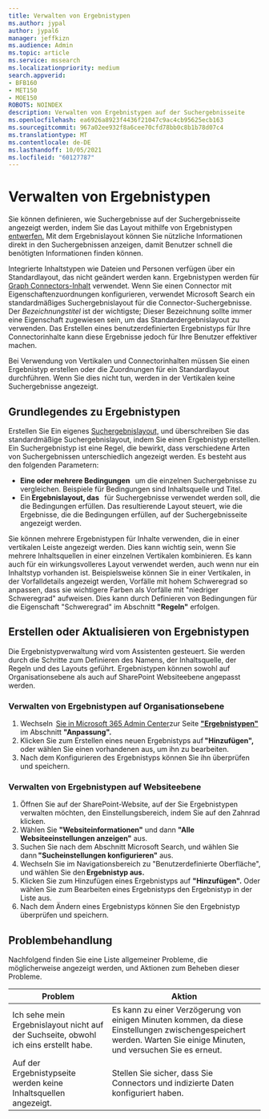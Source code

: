 ```yaml
---
title: Verwalten von Ergebnistypen
ms.author: jypal
author: jypal6
manager: jeffkizn
ms.audience: Admin
ms.topic: article
ms.service: mssearch
ms.localizationpriority: medium
search.appverid:
- BFB160
- MET150
- MOE150
ROBOTS: NOINDEX
description: Verwalten von Ergebnistypen auf der Suchergebnisseite
ms.openlocfilehash: ea6926a8923f4436f21047c9ac4cb95625ecb163
ms.sourcegitcommit: 967a02ee932f8a6cee70cfd78bb0c8b1b78d07c4
ms.translationtype: MT
ms.contentlocale: de-DE
ms.lasthandoff: 10/05/2021
ms.locfileid: "60127787"
---
```

# <a name="manage-result-types"></a>Verwalten von Ergebnistypen

Sie können definieren, wie Suchergebnisse auf der Suchergebnisseite angezeigt werden, indem Sie das Layout mithilfe von Ergebnistypen [entwerfen.](customize-results-layout.md) Mit dem Ergebnislayout können Sie nützliche Informationen direkt in den Suchergebnissen anzeigen, damit Benutzer schnell die benötigten Informationen finden können.

Integrierte Inhaltstypen wie Dateien und Personen verfügen über ein Standardlayout, das nicht geändert werden kann. Ergebnistypen werden für [Graph Connectors-Inhalt](connectors-overview.md) verwendet. Wenn Sie einen Connector mit Eigenschaftenzuordnungen konfigurieren, verwendet Microsoft Search ein standardmäßiges Suchergebnislayout für die Connector-Suchergebnisse. Der *Bezeichnungstitel* ist der wichtigste; Dieser Bezeichnung sollte immer eine Eigenschaft zugewiesen sein, um das Standardergebnislayout zu verwenden. Das Erstellen eines benutzerdefinierten Ergebnistyps für Ihre Connectorinhalte kann diese Ergebnisse jedoch für Ihre Benutzer effektiver machen.

Bei Verwendung von Vertikalen und Connectorinhalten müssen Sie einen Ergebnistyp erstellen oder die Zuordnungen für ein Standardlayout durchführen. Wenn Sie dies nicht tun, werden in der Vertikalen keine Suchergebnisse angezeigt.

## <a name="understanding-result-types"></a>Grundlegendes zu Ergebnistypen

Erstellen Sie Ein eigenes [Suchergebnislayout,](customize-results-layout.md) und überschreiben Sie das standardmäßige Suchergebnislayout, indem Sie einen Ergebnistyp erstellen. Ein Suchergebnistyp ist eine Regel, die bewirkt, dass verschiedene Arten von Suchergebnissen unterschiedlich angezeigt werden. Es besteht aus den folgenden Parametern:

- **Eine oder mehrere Bedingungen**   um die einzelnen Suchergebnisse zu vergleichen. Beispiele für Bedingungen sind Inhaltsquelle und Titel.
- Ein **Ergebnislayout, das**   für Suchergebnisse verwendet werden soll, die die Bedingungen erfüllen. Das resultierende Layout steuert, wie die Ergebnisse, die die Bedingungen erfüllen, auf der Suchergebnisseite angezeigt werden.

Sie können mehrere Ergebnistypen für Inhalte verwenden, die in einer vertikalen Leiste angezeigt werden. Dies kann wichtig sein, wenn Sie mehrere Inhaltsquellen in einer einzelnen Vertikalen kombinieren. Es kann auch für ein wirkungsvolleres Layout verwendet werden, auch wenn nur ein Inhaltstyp vorhanden ist. Beispielsweise können Sie in einer Vertikalen, in der Vorfalldetails angezeigt werden, Vorfälle mit hohem Schweregrad so anpassen, dass sie wichtigere Farben als Vorfälle mit "niedriger Schweregrad" aufweisen. Dies kann durch Definieren von Bedingungen für die Eigenschaft "Schweregrad" im Abschnitt **"Regeln"** erfolgen.

## <a name="create-or-update-result-types"></a>Erstellen oder Aktualisieren von Ergebnistypen

Die Ergebnistypverwaltung wird vom Assistenten gesteuert. Sie werden durch die Schritte zum Definieren des Namens, der Inhaltsquelle, der Regeln und des Layouts geführt. Ergebnistypen können sowohl auf Organisationsebene als auch auf SharePoint Websiteebene angepasst werden.

### <a name="manage-organization-level-result-types"></a>Verwalten von Ergebnistypen auf Organisationsebene

1. Wechseln  [Sie in Microsoft 365 Admin Center](https://admin.microsoft.com/)zur Seite [**"Ergebnistypen"**](https://admin.microsoft.com/Adminportal/Home#/MicrosoftSearch/resulttypes) im Abschnitt **"Anpassung".**
2. Klicken Sie zum Erstellen eines neuen Ergebnistyps auf **"Hinzufügen",** oder wählen Sie einen vorhandenen aus, um ihn zu bearbeiten.
3. Nach dem Konfigurieren des Ergebnistyps können Sie ihn überprüfen und speichern.

### <a name="manage-site-level-result-types"></a>Verwalten von Ergebnistypen auf Websiteebene

1. Öffnen Sie auf der SharePoint-Website, auf der Sie Ergebnistypen verwalten möchten, den Einstellungsbereich, indem Sie auf den Zahnrad klicken.
2. Wählen Sie **"Websiteinformationen"** und dann **"Alle Websiteeinstellungen anzeigen"** aus.  
3. Suchen Sie nach dem Abschnitt Microsoft Search, und wählen Sie dann **"Sucheinstellungen konfigurieren"** aus.
4. Wechseln Sie im Navigationsbereich zu "Benutzerdefinierte Oberfläche", und wählen Sie den **Ergebnistyp aus.**
5. Klicken Sie zum Hinzufügen eines Ergebnistyps auf **"Hinzufügen".** Oder wählen Sie zum Bearbeiten eines Ergebnistyps den Ergebnistyp in der Liste aus.
6. Nach dem Ändern eines Ergebnistyps können Sie den Ergebnistyp überprüfen und speichern.

## <a name="troubleshooting"></a>Problembehandlung

Nachfolgend finden Sie eine Liste allgemeiner Probleme, die möglicherweise angezeigt werden, und Aktionen zum Beheben dieser Probleme.

|Problem  |Aktion  |
|---------|---------|
| Ich sehe mein Ergebnislayout nicht auf der Suchseite, obwohl ich eins erstellt habe. | Es kann zu einer Verzögerung von einigen Minuten kommen, da diese Einstellungen zwischengespeichert werden. Warten Sie einige Minuten, und versuchen Sie es erneut.        |
| Auf der Ergebnistypseite werden keine Inhaltsquellen angezeigt. | Stellen Sie sicher, dass Sie Connectors und indizierte Daten konfiguriert haben.   |
